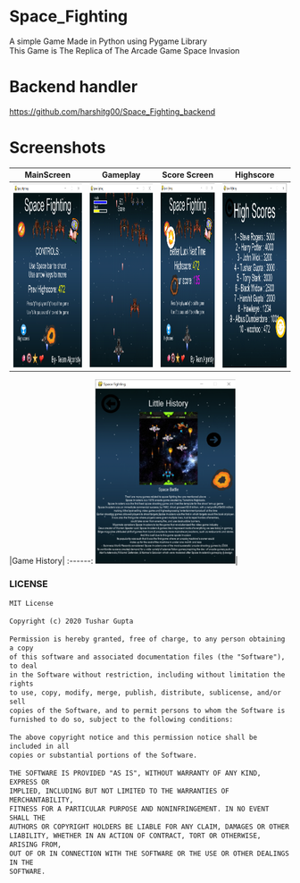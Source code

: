 # Space_Fighting

A simple Game Made in Python using Pygame Library<br/>
This Game is The Replica of The Arcade Game Space Invasion<br/>
# Backend handler
https://github.com/harshitg00/Space_Fighting_backend

# Screenshots

|MainScreen|Gameplay|Score Screen|Highscore|
:-------:|:-------:|:-------:|:-----:
<img src="https://github.com/Tushargupta9800/Space_Fighting/blob/master/Screenshots/screenshot1.PNG" height="330em" />|<img src="https://github.com/Tushargupta9800/Space_Fighting/blob/master/Screenshots/screenshot2.PNG" height="330em" />|<img src="https://github.com/Tushargupta9800/Space_Fighting/blob/master/Screenshots/screenshot3.PNG" height="330em" />|<img src="https://github.com/Tushargupta9800/Space_Fighting/blob/master/Screenshots/screenshot4.PNG" height="330em" />

|Game History|
:------:
<img src="https://github.com/Tushargupta9800/Space_Fighting/blob/master/Screenshots/screenshot5.PNG" height="330em" />|


### LICENSE

```
MIT License

Copyright (c) 2020 Tushar Gupta

Permission is hereby granted, free of charge, to any person obtaining a copy
of this software and associated documentation files (the "Software"), to deal
in the Software without restriction, including without limitation the rights
to use, copy, modify, merge, publish, distribute, sublicense, and/or sell
copies of the Software, and to permit persons to whom the Software is
furnished to do so, subject to the following conditions:

The above copyright notice and this permission notice shall be included in all
copies or substantial portions of the Software.

THE SOFTWARE IS PROVIDED "AS IS", WITHOUT WARRANTY OF ANY KIND, EXPRESS OR
IMPLIED, INCLUDING BUT NOT LIMITED TO THE WARRANTIES OF MERCHANTABILITY,
FITNESS FOR A PARTICULAR PURPOSE AND NONINFRINGEMENT. IN NO EVENT SHALL THE
AUTHORS OR COPYRIGHT HOLDERS BE LIABLE FOR ANY CLAIM, DAMAGES OR OTHER
LIABILITY, WHETHER IN AN ACTION OF CONTRACT, TORT OR OTHERWISE, ARISING FROM,
OUT OF OR IN CONNECTION WITH THE SOFTWARE OR THE USE OR OTHER DEALINGS IN THE
SOFTWARE.

```
